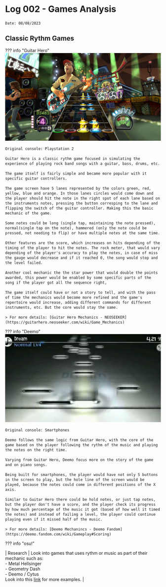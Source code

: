 # Log 002 - Games Analysis
`Date: 08/08/2023`

## Classic Rythm Games

??? info "Guitar Hero"
    ![Guitar Hero playscreen](images/002-GuitarHero001.png)

    Original console: Playstation 2

    Guitar Hero is a classic rythm game focused in simulating the experience of playing rock band songs with a guitar, bass, drums, etc.

    The game itself is fairly simple and became more popular with it specific guitar controllers.

    The game screen have 5 lanes represented by the colors green, red, yellow, blue and orange. In those lanes circles would come down and the player should hit the note in the right spot of each lane based on the instruments notes, pressing the button corresping to the lane and flipping the switch of the guitar controller. Making this the basic mechanic of the game.

    Some notes could be long (single tap, maintaining the note pressed), normal(single tap on the note), hammered (only the note could be pressed, not needing to flip) or have multiple notes at the same time.

    Other features are the score, which increases on hits depending of the timing of the player to hit the notes. The rock meter, that would vary depending of the player's accuracy to play the notes, in case of miss the gauge would decrease and if it reached 0, the song would stop and the level failed.

    Another cool mechanic the the star power that would double the points awarded, this power would be enabled by some specific parts of the song if the player got all the sequence right,

    The game itself could have or not a story to tell, and with the pass of time the mechanics would become more refined and the game's repertoire would increase, adding different commands for different instruments, etc. But the core would stay the same.

    > For more details: [Guitar Hero Mechanics - NEOSEEKER](https://guitarhero.neoseeker.com/wiki/Game_Mechanics)

??? info "Deemo"
    ![Deemo playscreen](images/002-Deemo001.png)

    Original console: Smartphones

    Deemo follows the same logic from Guitar Hero, with the core of the game based on the player following the rythm of the music and playing the notes on the right time.

    Varying from Guitar Hero, Deemo focus more on the story of the game and on piano songs.

    Being built for smartphones, the player would have not only 5 buttons in the screen to play, but the hole line of the screen would be played, because the notes could come in different positions of the X axis.

    Similar to Guitar Hero there could be hold notes, or just tap notes, but the player don't have a score, and the player check its progress by how much percentage of the music it got (based of how well it timed the notes) and instead of failing a level, the player could continue playing even if it missed half of the music.

    > For more details: [Deemo Mechanincs - Deemo Fandom](https://deemo.fandom.com/wiki/Gameplay#Scoring)

??? info "osu!"

| Research | Look into games that uses rythm or music as part of their mechanic such as: <br> - Metal Hellsinger <br> - Geometry Dash <br> - Deemo / Cytus <br> Look into this [link](https://gametimes.com.br/jogos-de-ritmo/) for more examples. |